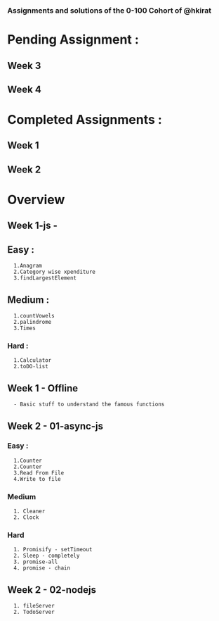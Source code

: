 ### Assignments and solutions of the 0-100 Cohort of @hkirat

# Pending Assignment :
  ## Week 3 
  ## Week 4

# Completed Assignments :
  ## Week 1
  ## Week 2

# Overview 

## Week 1-js -
  ## Easy :
      1.Anagram
      2.Category wise xpenditure
      3.findLargestElement
  ## Medium :
      1.countVowels
      2.palindrome
      3.Times  
  ### Hard :
      1.Calculator
      2.toDO-list


  ## Week 1 - Offline 
      - Basic stuff to understand the famous functions


  ## Week 2 - 01-async-js
  ### Easy :
      1.Counter
      2.Counter
      3.Read From File
      4.Write to file
  ### Medium 
      1. Cleaner
      2. Clock
  ### Hard
      1. Promisify - setTimeout
      2. Sleep - completely 
      3. promise-all
      4. promise - chain

  ## Week 2 - 02-nodejs
      1. fileServer
      2. TodoServer
    
    